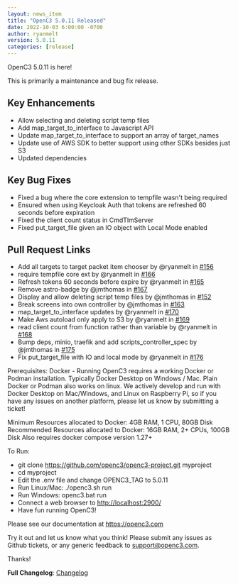 ```yaml
---
layout: news_item
title: "OpenC3 5.0.11 Released"
date: 2022-10-03 6:00:00 -0700
author: ryanmelt
version: 5.0.11
categories: [release]
---
```


OpenC3 5.0.11 is here!

This is primarily a maintenance and bug fix release.

## Key Enhancements
* Allow selecting and deleting script temp files
* Add map_target_to_interface to Javascript API
* Update map_target_to_interface to support an array of target_names
* Update use of AWS SDK to better support using other SDKs besides just S3
* Updated dependencies

## Key Bug Fixes
* Fixed a bug where the core extension to tempfile wasn't being required
* Ensured when using Keycloak Auth that tokens are refreshed 60 seconds before expiration
* Fixed the client count status in CmdTlmServer
* Fixed put_target_file given an IO object with Local Mode enabled

## Pull Request Links
* Add all targets to target packet item chooser by @ryanmelt in [#156](https://github.com/OpenC3/openc3/pull/156)
* require tempfile core ext by @ryanmelt in [#166](https://github.com/OpenC3/openc3/pull/166)
* Refresh tokens 60 seconds before expire by @ryanmelt in [#165](https://github.com/OpenC3/openc3/pull/165)
* Remove astro-badge by @jmthomas in [#167](https://github.com/OpenC3/openc3/pull/167)
* Display and allow deleting script temp files by @jmthomas in [#152](https://github.com/OpenC3/openc3/pull/152)
* Break screens into own controller by @jmthomas in [#163](https://github.com/OpenC3/openc3/pull/163)
* map_target_to_interface updates by @ryanmelt in [#170](https://github.com/OpenC3/openc3/pull/170)
* Make Aws autoload only apply to S3 by @ryanmelt in [#169](https://github.com/OpenC3/openc3/pull/169)
* read client count from function rather than variable by @ryanmelt in [#168](https://github.com/OpenC3/openc3/pull/168)
* Bump deps, minio, traefik and add scripts_controller_spec by @jmthomas in [#175](https://github.com/OpenC3/openc3/pull/175)
* Fix put_target_file with IO and local mode by @ryanmelt in [#176](https://github.com/OpenC3/openc3/pull/176)

Prerequisites:
Docker - Running OpenC3 requires a working Docker or Podman installation. Typically Docker Desktop on Windows / Mac. Plain Docker or Podman also works on linux. We actively develop and run with Docker Desktop on Mac/Windows, and Linux on Raspberry Pi, so if you have any issues on another platform, please let us know by submitting a ticket!

Minimum Resources allocated to Docker: 4GB RAM, 1 CPU, 80GB Disk
Recommended Resources allocated to Docker: 16GB RAM, 2+ CPUs, 100GB Disk
Also requires docker compose version 1.27+

To Run:
* git clone https://github.com/openc3/openc3-project.git myproject
* cd myproject
* Edit the .env file and change OPENC3_TAG to 5.0.11
* Run Linux/Mac: ./openc3.sh run
* Run Windows: openc3.bat run
* Connect a web browser to [http://localhost:2900/](http://localhost:2900/)
* Have fun running OpenC3!

Please see our documentation at https://openc3.com

Try it out and let us know what you think! Please submit any issues as Github tickets, or any generic feedback to [support@openc3.com](mailto:support@openc3.com).

Thanks!

**Full Changelog**: [Changelog](https://github.com/OpenC3/openc3/compare/v5.0.10...v5.0.11)

